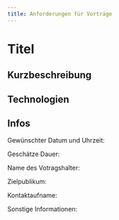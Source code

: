 ```yaml
---
title: Anforderungen für Vorträge
---
```


<!-- 
	Name des Votrages - Länge: ~ 20 Zeichen) 
-->
# Titel

<!-- 
	Kurzbeschreibung des Vortrages Länge: ~ 200 Zeichen) 
-->
## Kurzbeschreibung

<!-- 
	In Hashtags welche Technologien/Frameworks/Libraries benutzt werden.
	#js #docker #linux #css #server
-->
## Technologien

<!-- 
	Ein paar Info um den Vortrag
-->
## Infos

Gewünschter Datum und Uhrzeit:

Geschätze Dauer:

Name des Votragshalter:

Zielpublikum:
<!-- 
	Wie können wir euch Kontatkieren (Email, Social Media etc...)
-->
Kontaktaufname:

Sonstige Informationen:
